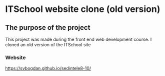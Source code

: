# ITSchool website clone (old version)

## The purpose of the project
This project was made during the front end web development course. I cloned an old version of the ITSchool site

### Website 
https://svbogdan.github.io/sedintele8-10/
